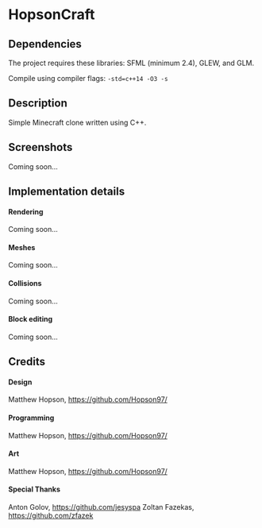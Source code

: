 # HopsonCraft

## Dependencies
The project requires these libraries: SFML (minimum 2.4), GLEW, and GLM.

Compile using compiler flags: ``-std=c++14 -O3 -s``

## Description
Simple Minecraft clone written using C++.

## Screenshots
Coming soon...

## Implementation details

#### Rendering
Coming soon...

#### Meshes
Coming soon...

#### Collisions
Coming soon...

#### Block editing
Coming soon...


## Credits

#### Design 
Matthew Hopson, https://github.com/Hopson97/

#### Programming
Matthew Hopson, https://github.com/Hopson97/

#### Art
Matthew Hopson, https://github.com/Hopson97/


#### Special Thanks
Anton Golov, https://github.com/jesyspa
Zoltan Fazekas, https://github.com/zfazek
